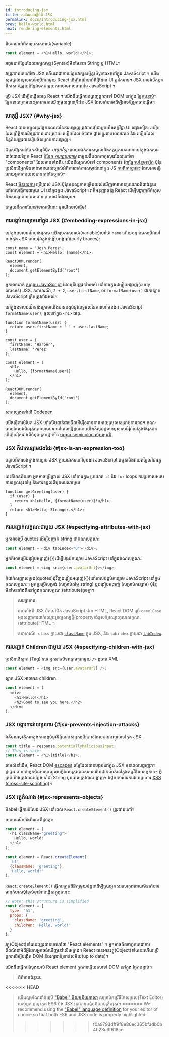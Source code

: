 ```yaml
---
id: introducing-jsx
title: ការណែនាំស្តីអំពី JSX
permalink: docs/introducing-jsx.html
prev: hello-world.html
next: rendering-elements.html
---
```


ពិចារណាអំពីការប្រកាសអថេរ(variable):

```js
const element = <h1>Hello, world!</h1>;
```

វាដូចជាកំប្លែងដែលវាក្យសម្ពន្ធ(Syntax)មិនមែនជា String ឬ HTML។

វាត្រូវបានគេហៅថា JSX ហើយវាជាការបន្ថែមវាក្យសម្ព័ន្ធ(Syntax)ទៅក្នុង JavaScript ។ យើងសូមផ្តល់អនុសាសន៍ប្រើវាជាមួយ React ដើម្បីពណ៌នាអំពីអ្វីដែល UI គួរតែមាន។ JSX អាចរំលឹកអ្នកពីភាសាគំរូមួយប៉ុន្តែវាមកជាមួយភាពថាមពលពេញនៃ JavaScript ។

ប្រើ JSX ដើម្បីបង្កើតធាតុ React ។ យើងនឹងធ្វើការបង្ហាញពួកវាទៅ DOM នៅក្នុង [ផ្នែកបន្ទាប់](/docs/rendering-elements.html)។  ផ្នែកខាងក្រោមនេះអ្នកអាចរកឃើញមូលដ្ឋានគ្រឹះនៃ JSX ដែលចាំបាច់ដើម្បីអាចឱ្យអ្នកចាប់ផ្តើម។
### ហេតុអ្វី JSX? {#why-jsx}

React បានបញ្ចូលនូវផ្នែកគណនានៃការបង្ហាញត្រូវបានផ្សំជាមួយនឹងតក្កវិជ្ជា UI ផ្សេងទៀត: របៀបដែលព្រឹត្តិការណ៍ត្រូវបានដោះស្រាយ របៀបដែល State ផ្លាស់ប្តូរតាមពេលវេលា និង របៀបដែលទិន្នន័យត្រូវបានរៀបចំសម្រាប់ការបង្ហាញ។

ជំនួសឱ្យការបំបែកសិប្បនិម្មិត *បច្ចេកវិទ្យា* ដោយដាក់ការសម្គាល់និងតក្កឬការគណនានៅក្នុងឯកសារដាច់ដោយឡែក React [បំបែក *ការព្រួយបារម្ភ*](https://en.wikipedia.org/wiki/Separation_of_concerns) ជាមួយនឹងឯកតាគូរលុងដែលហៅថា "components" ដែលមានទាំងពីរ. យើងនឹងត្រលប់ទៅ components វិញ[ផ្នែកបន្ថែមទៀត](/docs/components-and-props.html) ប៉ុន្តែប្រសិនបើអ្នកមិនទាន់មានយល់ច្បាស់អំពីការដាក់ការសម្គាល់នៅក្នុង JS [ការពិភាក្សានេះ](https://www.youtube.com/watch?v=x7cQ3mrcKaY) ដែលអាចធ្វើអោយអ្នកឆាប់យល់បានកាន់តែច្បាស់។

React [មិនត្រូវការ](/docs/react-without-jsx.html) ប្រើប្រាស់ JSX ប៉ុន្តែមនុស្សភាគច្រើនយល់ឃើញថាវាមានប្រយោជន៍ជាជំនួយនៅពេលធ្វើការជាមួយ UI នៅក្នុងកូដ JavaScript។ វាក៏អនុញ្ញាតឱ្យ React ដើម្បីបង្ហាញពីកំហុសនិងសារព្រមានដែលមានប្រយោជន៍ជាងមុន។

ជាមួយនឹងការណែនាំខាងលើនោះ ចូរយើងចាប់ផ្ដើម!

### ការបង្កប់កន្សោមនៅក្នុង JSX {#embedding-expressions-in-jsx}

នៅក្នុងឧទាហរណ៍ខាងក្រោម យើងប្រកាសអថេរ(variable)ហៅថា `name` ហើយបន្ទាប់មកប្រើវានៅខាងក្នុង JSX ដោយរុំវាក្នុងដង្កៀបអង្កាញ់(curly braces):

```js{1,2}
const name = 'Josh Perez';
const element = <h1>Hello, {name}</h1>;

ReactDOM.render(
  element,
  document.getElementById('root')
);
```

អ្នកអាចដាក់ [កន្សោម JavaScript](https://developer.mozilla.org/en-US/docs/Web/JavaScript/Guide/Expressions_and_Operators#Expressions) ដែលត្រឺមត្រូវទាំងអស់ នៅខាងក្នុងដង្កៀបអង្កាញ់(curly braces) JSX. ឧទាហរណ៍, `2 + 2`, `user.firstName`, or `formatName(user)` ជាកន្សោម JavaScript ត្រឹមត្រូវទាំងអស់។

នៅក្នុងឧទាហរណ៍ខាងក្រោមយើងបានបង្កប់នូវលទ្ធផលនៃការហៅមុខងារ JavaScript `formatName(user)`, ចូលទៅក្នុង `<h1>` ធាតុ.

```js{12}
function formatName(user) {
  return user.firstName + ' ' + user.lastName;
}

const user = {
  firstName: 'Harper',
  lastName: 'Perez'
};

const element = (
  <h1>
    Hello, {formatName(user)}!
  </h1>
);

ReactDOM.render(
  element,
  document.getElementById('root')
);
```

[សាកល្បងនៅលើ Codepen](codepen://introducing-jsx)

យើងធ្វើការបំបែក JSX នៅលើបន្ទាត់ជាច្រើនដើម្បីឲមានភាពងាយស្រួលសម្រាប់ការអាន។ ខណៈពេលដែលវាមិនត្រូវបានទាមទារ នៅពេលធ្វើដូចនេះ យើងក៏សូមផ្តល់អនុសាសន៍រុំវានៅក្នុងវង់ក្រចកដើម្បីជៀសវាងពីចំនុចគ្រោះថ្នាក់នៃ [បញ្ចូល semicolon ស្វ័យប្រវត្តិ](https://stackoverflow.com/q/2846283).

### JSX ក៏ជាកន្សោមផងដែរ {#jsx-is-an-expression-too}

បន្ទាប់ពីការចងក្រងកន្សោម JSX ក្លាយជាការហៅមុខងារ JavaScript ធម្មតានិងវាយតម្លៃទៅជាវត្ថុ JavaScript ។

នេះគឺមានន័យថា អ្នកអាចប្រើប្រាស់ JSX នៅខាងក្នុង ប្រយោគ `if`  និង `for` loops ការប្រកាសអថេរ ការទទួលនូវតម្លៃ និងការទទួលពីមុខងារណាមួយ

```js{3,5}
function getGreeting(user) {
  if (user) {
    return <h1>Hello, {formatName(user)}!</h1>;
  }
  return <h1>Hello, Stranger.</h1>;
}
```

### ការបញ្ជាក់លក្ខណៈជាមួយ JSX {#specifying-attributes-with-jsx}

អ្នកអាចប្រើ quotes ដើម្បីបញ្ជាក់ string ជាគុណលក្ខណៈ:

```js
const element = <div tabIndex="0"></div>;
```

អ្នកក៏អាចប្រើដង្កៀបអង្កាញ់({})ដើម្បីបង្កប់កន្សោម JavaScript នៅក្នុងគុណលក្ខណៈ:

```js
const element = <img src={user.avatarUrl}></img>;
```

កុំដាក់សញ្ញាសម្រង់(quotes)ជុំវិញដង្កៀបអង្កាញ់({})នៅពេលបង្កប់កន្សោម JavaScript នៅក្នុងគុណលក្ខណៈ។ អ្នកគួរប្រើសម្រង់ (សម្រាប់តម្លៃ string) ឬដង្កៀបអង្កាញ់ (សម្រាប់កន្សោម)  ប៉ុន្តែមិនមែនទាំងពីរនៅក្នុងគុណលក្ខណៈ(attribute)ដូចគ្នា។

>**សារព្រមាន:**
>
>ចាប់តាំងពី JSX ខិតទៅជិត JavaScript ជាង HTML, React DOM ប្រើ `camelCase` អនុសញ្ញាការដាក់ឈ្មោះទ្រព្យសម្បត្តិ(property)ជំនួសឱ្យឈ្មោះគុណលក្ខណៈ (attribute)HTML ។
>
>ឧទាហរណ៍, `class` ក្លាយជា [`className`](https://developer.mozilla.org/en-US/docs/Web/API/Element/className) ក្នុង JSX, និង `tabindex` ក្លាយជា [`tabIndex`](https://developer.mozilla.org/en-US/docs/Web/API/HTMLElement/tabIndex).

### ការបញ្ជាក់ Children ជាមួយ JSX {#specifying-children-with-jsx}

ប្រសិនបើស្លាក (Tag) ទទេ អ្នកអាចបិទវាភ្លាមៗជាមួយ `/>` ដូចជា XML:

```js
const element = <img src={user.avatarUrl} />;
```

ស្លាក JSX អាចមាន children:

```js
const element = (
  <div>
    <h1>Hello!</h1>
    <h2>Good to see you here.</h2>
  </div>
);
```

### JSX បង្ការការវាយប្រហារ {#jsx-prevents-injection-attacks}

វាគឺមានសុវត្ថិភាពក្នុងការបង្កប់នូវទិន្ន័យរបស់អ្នកប្រើប្រាស់ដែលបានបញ្ចូលទៅក្នុង JSX:

```js
const title = response.potentiallyMaliciousInput;
// This is safe:
const element = <h1>{title}</h1>;
```

តាម​លំនាំដើម, React DOM [escapes](https://stackoverflow.com/questions/7381974/which-characters-need-to-be-escaped-on-html) តម្លៃដែលបានបង្កប់នៅក្នុង JSX មុនពេលបង្ហាញវា។ ដូច្នេះវាធានាថាអ្នកមិនអាចបញ្ចូលបអ្វីដែលត្រូវបានសរសេរមិនជាក់លាក់នៅក្នុងកម្មវិធីរបស់អ្នកទេ។ អ្វីគ្រប់យ៉ាងត្រូវបានបម្លែងទៅជា String មុនពេលត្រូវបានបង្ហាញ។ វាជួយការពារការវាយប្រហារ [XSS (cross-site-scripting)](https://en.wikipedia.org/wiki/Cross-site_scripting)។

### JSX វត្ថុតំណាង {#jsx-represents-objects}

Babel  ធ្វើការបំលែង JSX នៅពេល `React.createElement()` ត្រូវបានហៅ។

ឧទាហរណ៍ទាំងពីរនេះគឺដូចគ្នា:

```js
const element = (
  <h1 className="greeting">
    Hello, world!
  </h1>
);
```

```js
const element = React.createElement(
  'h1',
  {className: 'greeting'},
  'Hello, world!'
);
```

`React.createElement()` ធ្វើការត្រួតពិនិត្យមួយចំនួនដើម្បីជួយអ្នកសរសេរកូដដោយមិនចាំបាច់មានកំហុសប៉ុន្តែសំខាន់វាបង្កើតវត្ថុដូចនេះ:

```js
// Note: this structure is simplified
const element = {
  type: 'h1',
  props: {
    className: 'greeting',
    children: 'Hello, world!'
  }
};
```

វត្ថុ(Object)ទាំងនេះត្រូវបានគេហៅថា "React elements" ។ អ្នកអាចគិតថាពួកគេជាការពិពណ៌នាអំពីអ្វីដែលអ្នកចង់ឃើញនៅលើអេក្រង់។ React បានអានវត្ថុ(Object)ទាំងនេះហើយប្រើពួកវាដើម្បីបង្កើត DOM និងរក្សាវាឱ្យទាន់សម័យ(up to date)។

យើងនឹងធ្វើការស្វែងយល់ React element ក្នុងការឆ្លើយតបទៅ DOM នៅក្នុង [ផ្នែកបន្ទាប់](/docs/rendering-elements.html)។

>**ព័ត៌មានជំនួយ:**
>
<<<<<<< HEAD
>យើងសូមណែនាំឱ្យប្រើ ["Babel" និយមន័យភាសា](https://babeljs.io/docs/editors) សម្រាប់កម្មវិធីកែសម្រួល(Text Editor) របស់អ្នក ដូច្នេះកូដ ES6 និង JSX ត្រូវបានបន្លិចឱ្យបានត្រឹមត្រូវ។
=======
>We recommend using the ["Babel" language definition](https://babeljs.io/docs/en/next/editors) for your editor of choice so that both ES6 and JSX code is properly highlighted.
>>>>>>> f0a9793dff9f8e86ec365bfadb0b4b23c6f618ce
